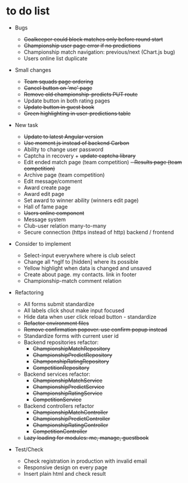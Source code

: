 # to do list
- Bugs
    - ~~Goalkeeper could block matches only before round start~~
    - ~~Championship user page error if no predictions~~
    - Championship match navigation: previous/next (Chart.js bug)
    - Users online list duplicate

- Small changes
    - ~~Team squads page ordering~~
    - ~~Cancel button on 'me' page~~
    - ~~Remove old championship-predicts PUT route~~
    - Update button in both rating pages
    - ~~Update button in guest book~~
    - ~~Green highlighting in user-predictions table~~
    
- New task
    - ~~Update to latest Angular version~~
    - ~~Use moment.js instead of backend Carbon~~
    - Ability to change user password
    - Captcha in recovery + ~~update captcha library~~
    - Edit ended match page (team competition)
    ~~- Results page (team competition)~~
    - Archive page (team competition)
    - Edit message/comment
    - Award create page
    - Award edit page
    - Set award to winner ability (winners edit page)
    - Hall of fame page
    - ~~Users online component~~
    - Message system
    - Club-user relation many-to-many
    - Secure connection (https instead of http) backend / frontend
    
- Consider to implement
    - Select-input everywhere where is club select
    - Change all *ngIf to [hidden] where its possible
    - Yellow highlight when data is changed and unsaved
    - Create about page. my contacts. link in footer
    - Championship-match comment relation
    
- Refactoring
    - All forms submit standardize
    - All labels click shout make input focused
    - Hide data when user click reload button - standardize
    - ~~Refactor environment files~~
    - ~~Remove confirmation popover. use confirm popup instead~~
    - Standardize forms with current user id
    - Backend repositories refactor: 
        - ~~ChampionshipMatchRepository~~
        - ~~ChampionshipPredictRepository~~
        - ~~ChamponshipRatingRepository~~
        - ~~CompetitionRepository~~
    - Backend services refactor: 
        - ~~ChampionshipMatchService~~
        - ~~ChampionshipPredictService~~
        - ~~ChampionshipRatingService~~
        - ~~CompetitionService~~
    - Backend controllers refactor
        - ~~ChampionshipMatchController~~
        - ~~ChampionshipPredictController~~
        - ~~ChampionshipRatingController~~
        - ~~CompetitionController~~
    - ~~Lazy loading for modules: me, manage, guestbook~~
    
- Test/Check
    - Check registration in production with invalid email
    - Responsive design on every page
    - Insert plain html and check result